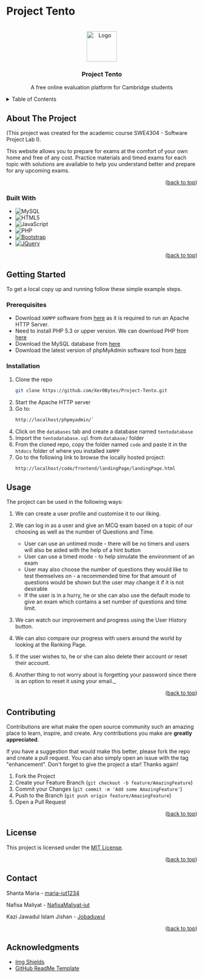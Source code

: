 # Project Tento

<!-- PROJECT LOGO -->
<br />
<div align="center">
  <a href="https://github.com/Project-Tento/SPL-1">
    <img src="code/frontend/favicon.png" alt="Logo" width="80" height="80">
  </a>

<h3 align="center">Project Tento</h3>

  <p align="center">
    A free online evaluation platform for Cambridge students
  </p>
</div>

<!-- TABLE OF CONTENTS -->
<details>
  <summary>Table of Contents</summary>
  <ol>
    <li>
      <a href="#about-the-project">About The Project</a>
      <ul>
        <li><a href="#built-with">Built With</a></li>
      </ul>
    </li>
    <li>
      <a href="#getting-started">Getting Started</a>
      <ul>
        <li><a href="#prerequisites">Prerequisites</a></li>
        <li><a href="#installation">Installation</a></li>
      </ul>
    </li>
    <li><a href="#usage">Usage</a></li>
    <li><a href="#contributing">Contributing</a></li>
    <li><a href="#license">License</a></li>
    <li><a href="#contact">Contact</a></li>
    <li><a href="#acknowledgments">Acknowledgments</a></li>
  </ol>
</details>



<!-- ABOUT THE PROJECT -->
## About The Project

(This project was created for the academic course SWE4304 - Software Project Lab I).

This website allows you to prepare for exams at the comfort of your own home and free of any cost. Practice materials and timed exams for each topic with solutions are available to help you understand better and prepare for any upcoming exams.

<p align="right">(<a href="#readme-top">back to top</a>)</p>



### Built With

* ![MySQL][MySQL-url]
* ![HTML5][HTML5-url]
* ![JavaScript][Javascript-url]
* ![PHP][PHP-url]
* [![Bootstrap][Bootstrap.com]][Bootstrap-url]
* [![JQuery][JQuery.com]][JQuery-url]

<p align="right">(<a href="#readme-top">back to top</a>)</p>



<!-- GETTING STARTED -->
## Getting Started

To get a local copy up and running follow these simple example steps.

### Prerequisites

 - Download `XAMPP` software from [here](https://www.apachefriends.org/download.html) as it is required to run an Apache HTTP Server.
 - Need to install PHP 5.3 or upper version. We can download PHP from [here](https://www.php.net/downloads.php)
 - Download the MySQL database from [here](https://dev.mysql.com/downloads/file/?id=486088)
 - Download the latest version of phpMyAdmin software tool from [here](https://www.phpmyadmin.net/) 

### Installation

1. Clone the repo
   ```sh
   git clone https://github.com/Xer0Bytes/Project-Tento.git
   ```
2. Start the Apache HTTP server
3. Go to:
   ```sh
   http://localhost/phpmyadmin/`
   ```
4. Click on the `databases` tab and create a database named `tentodatabase`
5. Import the `tentodatabase.sql` from `database/` folder
6. From the cloned repo, copy the folder named `code` and paste it in the `htdocs` folder of where you installed `XAMPP`
7. Go to the following link to browse the locally hosted project:
   ```sh
   http://localhost/code/frontend/landingPage/landingPage.html
   ```

<!-- USAGE EXAMPLES -->
## Usage

The project can be used in the following ways:

1. We can create a user profile and customise it to our liking.

2. We can log in as a user and give an MCQ exam based on a topic of our choosing as well as the number of Questions and Time.
    * User can use an untimed mode - there will be no timers and users will also be aided with the help of a hint button
    * User can use a timed mode - to help simulate the environment of an exam
    * User may also choose the number of questions they would like to test themselves on - a recommended time for that amount of questions would be shown but the user may change it if it is not desirable
    * If the user is in a hurry, he or she can also use the default mode to give an exam which contains a set number of questions and time limit.

3. We can watch our improvement and progress using the User History button.

4. We can also compare our progress with users around the world by looking at the Ranking Page.

5. If the user wishes to, he or she can also delete their account or reset their account.

6. Another thing to not worry about is forgetting your password since there is an option to reset it using your email._

<p align="right">(<a href="#readme-top">back to top</a>)</p>



<!-- CONTRIBUTING -->
## Contributing

Contributions are what make the open source community such an amazing place to learn, inspire, and create. Any contributions you make are **greatly appreciated**.

If you have a suggestion that would make this better, please fork the repo and create a pull request. You can also simply open an issue with the tag "enhancement".
Don't forget to give the project a star! Thanks again!

1. Fork the Project
2. Create your Feature Branch (`git checkout -b feature/AmazingFeature`)
3. Commit your Changes (`git commit -m 'Add some AmazingFeature'`)
4. Push to the Branch (`git push origin feature/AmazingFeature`)
5. Open a Pull Request

<p align="right">(<a href="#readme-top">back to top</a>)</p>


<!-- LICENSE -->
## License

This project is licensed under the [MIT License](LICENSE).

<p align="right">(<a href="#readme-top">back to top</a>)</p>



<!-- CONTACT -->
## Contact

Shanta Maria - [maria-iut1234](https://github.com/maria-iut1234)

Nafisa Maliyat - [NafisaMaliyat-iut](https://github.com/NafisaMaliyat-iut)

Kazi Jawadul Islam Jishan - [Jobaduwul](https://github.com/Jobaduwul)


<p align="right">(<a href="#readme-top">back to top</a>)</p>

<!-- ACKNOWLEDGMENTS -->
## Acknowledgments

* [Img Shields](https://shields.io)
* [GitHub ReadMe Template](https://github.com/othneildrew/Best-README-Template/tree/master)


<!-- MARKDOWN LINKS & IMAGES -->
<!-- https://www.markdownguide.org/basic-syntax/#reference-style-links -->
[contributors-shield]: https://img.shields.io/github/contributors/github_username/repo_name.svg?style=for-the-badge
[contributors-url]: https://github.com/github_username/repo_name/graphs/contributors
[forks-shield]: https://img.shields.io/github/forks/github_username/repo_name.svg?style=for-the-badge
[forks-url]: https://github.com/github_username/repo_name/network/members
[stars-shield]: https://img.shields.io/github/stars/github_username/repo_name.svg?style=for-the-badge
[stars-url]: https://github.com/github_username/repo_name/stargazers
[issues-shield]: https://img.shields.io/github/issues/github_username/repo_name.svg?style=for-the-badge
[issues-url]: https://github.com/github_username/repo_name/issues
[license-shield]: https://img.shields.io/github/license/github_username/repo_name.svg?style=for-the-badge
[license-url]: https://github.com/github_username/repo_name/blob/master/LICENSE.txt

[Bootstrap.com]: https://img.shields.io/badge/Bootstrap-563D7C?style=for-the-badge&logo=bootstrap&logoColor=white
[Bootstrap-url]: https://getbootstrap.com
[JQuery.com]: https://img.shields.io/badge/jQuery-0769AD?style=for-the-badge&logo=jquery&logoColor=white
[JQuery-url]: https://jquery.com 

[MySQL-url]: https://img.shields.io/badge/mysql-%2300f.svg?style=for-the-badge&logo=mysql&logoColor=white
[HTML5-url]: https://img.shields.io/badge/html5-%23E34F26.svg?style=for-the-badge&logo=html5&logoColor=white
[Javascript-url]: https://img.shields.io/badge/javascript-%23323330.svg?style=for-the-badge&logo=javascript&logoColor=%23F7DF1E
[PHP-url]: https://img.shields.io/badge/php-%23777BB4.svg?style=for-the-badge&logo=php&logoColor=white
